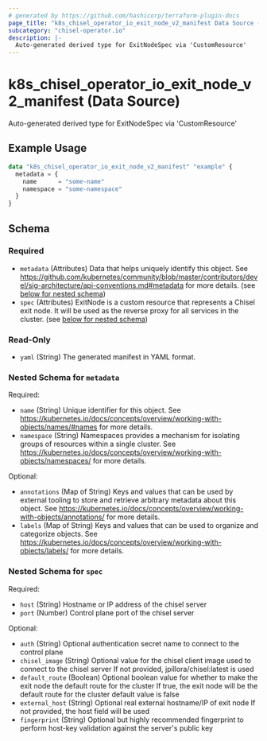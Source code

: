 ```yaml
---
# generated by https://github.com/hashicorp/terraform-plugin-docs
page_title: "k8s_chisel_operator_io_exit_node_v2_manifest Data Source - terraform-provider-k8s"
subcategory: "chisel-operator.io"
description: |-
  Auto-generated derived type for ExitNodeSpec via 'CustomResource'
---
```


# k8s_chisel_operator_io_exit_node_v2_manifest (Data Source)

Auto-generated derived type for ExitNodeSpec via 'CustomResource'

## Example Usage

```terraform
data "k8s_chisel_operator_io_exit_node_v2_manifest" "example" {
  metadata = {
    name      = "some-name"
    namespace = "some-namespace"
  }
}
```

<!-- schema generated by tfplugindocs -->
## Schema

### Required

- `metadata` (Attributes) Data that helps uniquely identify this object. See https://github.com/kubernetes/community/blob/master/contributors/devel/sig-architecture/api-conventions.md#metadata for more details. (see [below for nested schema](#nestedatt--metadata))
- `spec` (Attributes) ExitNode is a custom resource that represents a Chisel exit node. It will be used as the reverse proxy for all services in the cluster. (see [below for nested schema](#nestedatt--spec))

### Read-Only

- `yaml` (String) The generated manifest in YAML format.

<a id="nestedatt--metadata"></a>
### Nested Schema for `metadata`

Required:

- `name` (String) Unique identifier for this object. See https://kubernetes.io/docs/concepts/overview/working-with-objects/names/#names for more details.
- `namespace` (String) Namespaces provides a mechanism for isolating groups of resources within a single cluster. See https://kubernetes.io/docs/concepts/overview/working-with-objects/namespaces/ for more details.

Optional:

- `annotations` (Map of String) Keys and values that can be used by external tooling to store and retrieve arbitrary metadata about this object. See https://kubernetes.io/docs/concepts/overview/working-with-objects/annotations/ for more details.
- `labels` (Map of String) Keys and values that can be used to organize and categorize objects. See https://kubernetes.io/docs/concepts/overview/working-with-objects/labels/ for more details.


<a id="nestedatt--spec"></a>
### Nested Schema for `spec`

Required:

- `host` (String) Hostname or IP address of the chisel server
- `port` (Number) Control plane port of the chisel server

Optional:

- `auth` (String) Optional authentication secret name to connect to the control plane
- `chisel_image` (String) Optional value for the chisel client image used to connect to the chisel server If not provided, jpillora/chisel:latest is used
- `default_route` (Boolean) Optional boolean value for whether to make the exit node the default route for the cluster If true, the exit node will be the default route for the cluster default value is false
- `external_host` (String) Optional real external hostname/IP of exit node If not provided, the host field will be used
- `fingerprint` (String) Optional but highly recommended fingerprint to perform host-key validation against the server's public key
